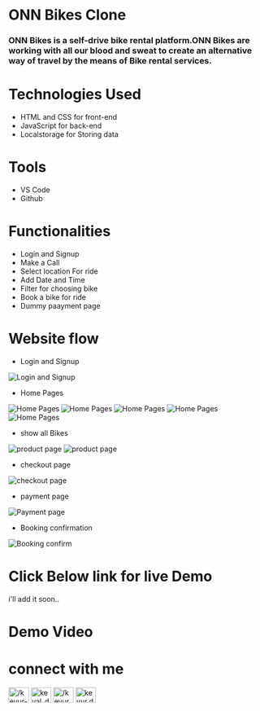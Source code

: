 # ONN Bikes Clone
### ONN Bikes is a self-drive bike rental platform.ONN Bikes are working with all our blood and sweat to create an alternative way of travel by the means of Bike rental services.

# Technologies Used
* HTML and CSS for front-end
* JavaScript for back-end
* Localstorage for Storing data

# Tools 
* VS Code
* Github

# Functionalities
* Login and Signup
* Make a Call 
* Select location For ride
* Add Date and Time
* Filter for choosing bike
* Book a bike for ride
* Dummy paayment page

# Website flow


  * Login and Signup

  ![Login and Signup ](https://github.com/KeyurDiwan/onnBikes/blob/main/screenshots/loginandsignup.PNG?raw=true)




 * Home Pages

  ![Home Pages](https://github.com/KeyurDiwan/onnBikes/blob/main/screenshots/homepage1.PNG?raw=true)
  ![Home Pages](https://github.com/KeyurDiwan/onnBikes/blob/main/screenshots/homepage2.PNG?raw=true)
  ![Home Pages](https://github.com/KeyurDiwan/onnBikes/blob/main/screenshots/omepage3.PNG?raw=true)
  ![Home Pages](https://github.com/KeyurDiwan/onnBikes/blob/main/screenshots/homepage4.PNG?raw=true)
  ![Home Pages](https://github.com/KeyurDiwan/onnBikes/blob/main/screenshots/homepage5.PNG?raw=true)
  <!-- ![Home Pages](https://github.com/KeyurDiwan/onnBikes/blob/main/screenshots/homepage6.PNG?raw=true) -->

 * show all Bikes 

  ![product page ](https://github.com/KeyurDiwan/onnBikes/blob/main/screenshots/productpage.PNG?raw=true)
   ![product page ](https://github.com/KeyurDiwan/onnBikes/blob/main/screenshots/productpage2.PNG?raw=true)

 * checkout page

  ![checkout page ](https://github.com/KeyurDiwan/onnBikes/blob/main/screenshots/copage.PNG?raw=true)


 * payment page

  ![Payment page ](https://github.com/KeyurDiwan/onnBikes/blob/main/screenshots/paymentpage.PNG?raw=true)


 * Booking confirmation

  ![Booking confirm ](https://github.com/KeyurDiwan/onnBikes/blob/main/screenshots/bcp.PNG?raw=true)





# Click Below link for live Demo
i'll add it soon..

# Demo Video 




# connect with me





<!-- <h3 align="left">Connect with me:</h3> -->
<p align="left" margin="10px">
<a href="https://linkedin.com/in//keyur-diwan-889a59189" target="blank"><img align="center" src="https://raw.githubusercontent.com/rahuldkjain/github-profile-readme-generator/master/src/images/icons/Social/linked-in-alt.svg" alt="/keyur-diwan-889a59189" height="30" width="40" /></a>
<a href="https://twitter.com/keval_diwan" target="blank"><img align="center" src="https://raw.githubusercontent.com/rahuldkjain/github-profile-readme-generator/master/src/images/icons/Social/twitter.svg" alt="keval_diwan" height="30" width="40" /></a>
<a href="https://fb.com//keyur.diwan.31" target="blank"><img align="center" src="https://raw.githubusercontent.com/rahuldkjain/github-profile-readme-generator/master/src/images/icons/Social/facebook.svg" alt="/keyur.diwan.31" height="30" width="40" /></a>
<a href="https://instagram.com/keyur.diwan" target="blank"><img align="center" src="https://raw.githubusercontent.com/rahuldkjain/github-profile-readme-generator/master/src/images/icons/Social/instagram.svg" alt="keyur.diwan" height="30" width="40" /></a>
</p>


